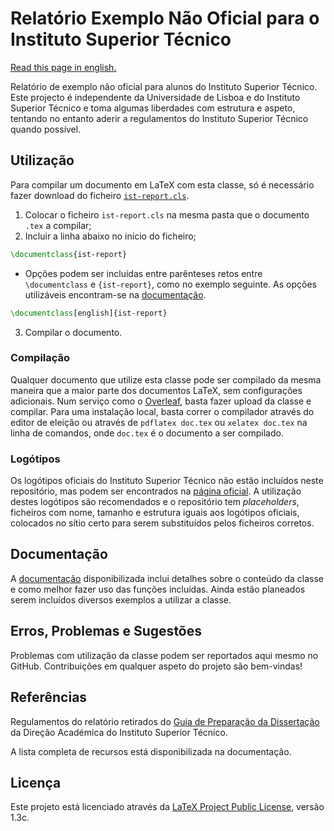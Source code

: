 # Relatório Exemplo Não Oficial para o Instituto Superior Técnico

[Read this page in english.](README_EN.md)

Relatório de exemplo não oficial para alunos do Instituto Superior Técnico. Este projecto é independente da Universidade de Lisboa e do Instituto Superior Técnico e toma algumas liberdades com estrutura e aspeto, tentando no entanto aderir a regulamentos do Instituto Superior Técnico quando possível.

## Utilização

Para compilar um documento em LaTeX com esta classe, só é necessário fazer download do ficheiro [`ist-report.cls`](src/ist-report.cls).
1. Colocar o ficheiro `ist-report.cls` na mesma pasta que o documento `.tex` a compilar;
2. Incluir a linha abaixo no início do ficheiro;
````tex
\documentclass{ist-report}
````
   - Opções podem ser incluídas entre parênteses retos entre `\documentclass` e `{ist-report}`, como no exemplo seguinte. As opções utilizáveis encontram-se na [documentação](doc/).
````tex
\documentclass[english]{ist-report}
````
3. Compilar o documento.

### Compilação

Qualquer documento que utilize esta classe pode ser compilado da mesma maneira que a maior parte dos documentos LaTeX, sem configurações adicionais. Num serviço como o [Overleaf](https://www.overleaf.com/ "Overleaf"), basta fazer upload da classe e compilar. Para uma instalação local, basta correr o compilador através do editor de eleição ou através de `pdflatex doc.tex` ou `xelatex doc.tex` na linha de comandos, onde `doc.tex` é o documento a ser compilado.

### Logótipos

Os logótipos oficiais do Instituto Superior Técnico não estão incluídos neste repositório, mas podem ser encontrados na [página oficial](https://tecnico.ulisboa.pt/pt/sobre-o-tecnico/institucional/logo-e-manual-de-identidade/). A utilização destes logótipos são recomendados e o repositório tem _placeholders_, ficheiros com nome, tamanho e estrutura iguais aos logótipos oficiais, colocados no sítio certo para serem substituídos pelos ficheiros corretos.

## Documentação

A [documentação](doc/) disponibilizada inclui detalhes sobre o conteúdo da classe e como melhor fazer uso das funções incluídas. Ainda estão planeados serem incluídos diversos exemplos a utilizar a classe.

## Erros, Problemas e Sugestões

Problemas com utilização da classe podem ser reportados aqui mesmo no GitHub. Contribuições em qualquer aspeto do projeto são bem-vindas!

## Referências

Regulamentos do relatório retirados do [Guia de Preparação da Dissertação](https://academica.tecnico.ulisboa.pt/files/sites/54/guia-de-preparacao-da-dissertacao-1516.pdf "Guia de Preparação da Dissertação") da Direção Académica do Instituto Superior Técnico.

A lista completa de recursos está disponibilizada na documentação.

## Licença

Este projeto está licenciado através da [LaTeX Project Public License](https://www.latex-project.org/lppl/), versão 1.3c.
